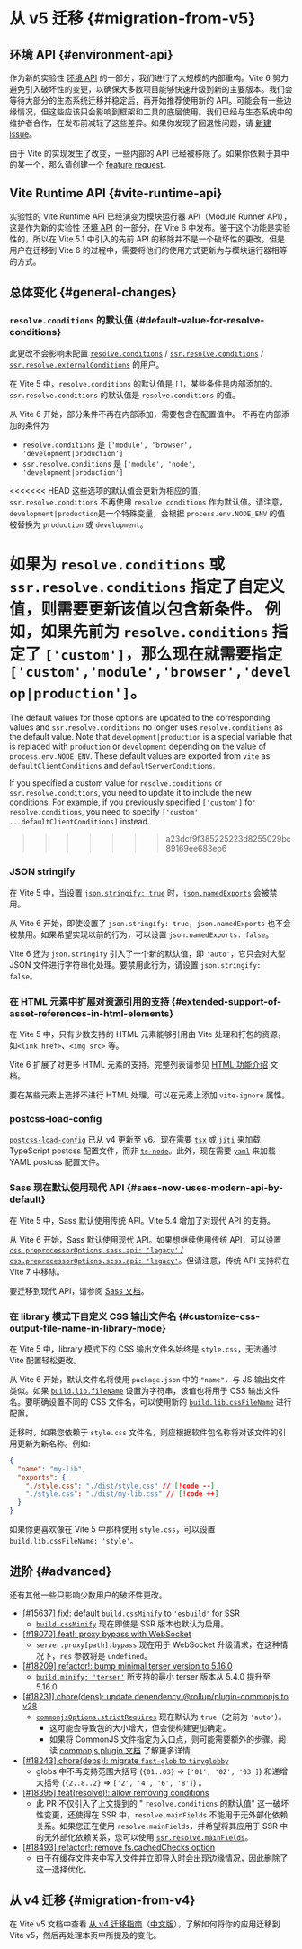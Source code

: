 # 从 v5 迁移 {#migration-from-v5}

## 环境 API {#environment-api}

作为新的实验性 [环境 API](/guide/api-environment.md) 的一部分，我们进行了大规模的内部重构。Vite 6 努力避免引入破坏性的变更，以确保大多数项目能够快速升级到新的主要版本。我们会等待大部分的生态系统迁移并稳定后，再开始推荐使用新的 API。可能会有一些边缘情况，但这些应该只会影响到框架和工具的底层使用。我们已经与生态系统中的维护者合作，在发布前减轻了这些差异。如果你发现了回退性问题，请 [新建 issue](https://github.com/vitejs/vite/issues/new?assignees=&labels=pending+triage&projects=&template=bug_report.yml)。

由于 Vite 的实现发生了改变，一些内部的 API 已经被移除了。如果你依赖于其中的某一个，那么请创建一个 [feature request](https://github.com/vitejs/vite/issues/new?assignees=&labels=enhancement%3A+pending+triage&projects=&template=feature_request.yml)。

## Vite Runtime API {#vite-runtime-api}

实验性的 Vite Runtime API 已经演变为模块运行器 API（Module Runner API），这是作为新的实验性 [环境 API](/guide/api-environment) 的一部分，在 Vite 6 中发布。鉴于这个功能是实验性的，所以在 Vite 5.1 中引入的先前 API 的移除并不是一个破坏性的更改，但是用户在迁移到 Vite 6 的过程中，需要将他们的使用方式更新为与模块运行器相等的方式。

## 总体变化 {#general-changes}

### `resolve.conditions` 的默认值 {#default-value-for-resolve-conditions}

此更改不会影响未配置 [`resolve.conditions`](/config/shared-options#resolve-conditions) / [`ssr.resolve.conditions`](/config/ssr-options#ssr-resolve-conditions) / [`ssr.resolve.externalConditions`](/config/ssr-options#ssr-resolve-externalconditions) 的用户。

在 Vite 5 中，`resolve.conditions` 的默认值是 `[]`，某些条件是内部添加的。`ssr.resolve.conditions` 的默认值是 `resolve.conditions` 的值。

从 Vite 6 开始，部分条件不再在内部添加，需要包含在配置值中。
不再在内部添加的条件为

- `resolve.conditions` 是 `['module', 'browser', 'development|production']`
- `ssr.resolve.conditions` 是 `['module', 'node', 'development|production']`

<<<<<<< HEAD
这些选项的默认值会更新为相应的值，`ssr.resolve.conditions` 不再使用 `resolve.conditions` 作为默认值。请注意，`development|production`是一个特殊变量，会根据 `process.env.NODE_ENV` 的值被替换为 `production` 或 `development`。

如果为 `resolve.conditions` 或 `ssr.resolve.conditions` 指定了自定义值，则需要更新该值以包含新条件。
例如，如果先前为 `resolve.conditions` 指定了 `['custom']`，那么现在就需要指定 `['custom','module','browser','develop|production']`。
=======
The default values for those options are updated to the corresponding values and `ssr.resolve.conditions` no longer uses `resolve.conditions` as the default value. Note that `development|production` is a special variable that is replaced with `production` or `development` depending on the value of `process.env.NODE_ENV`. These default values are exported from `vite` as `defaultClientConditions` and `defaultServerConditions`.

If you specified a custom value for `resolve.conditions` or `ssr.resolve.conditions`, you need to update it to include the new conditions.
For example, if you previously specified `['custom']` for `resolve.conditions`, you need to specify `['custom', ...defaultClientConditions]` instead.
>>>>>>> a23dcf9f385225223d8255029bc89169ee683eb6

### JSON stringify

在 Vite 5 中，当设置 [`json.stringify: true`](/config/shared-options#json-stringify) 时，[`json.namedExports`](/config/shared-options#json-namedexports) 会被禁用。

从 Vite 6 开始，即使设置了 `json.stringify: true`，`json.namedExports` 也不会被禁用。如果希望实现以前的行为，可以设置 `json.namedExports: false`。

Vite 6 还为 `json.stringify` 引入了一个新的默认值，即 `'auto'`，它只会对大型 JSON 文件进行字符串化处理。要禁用此行为，请设置 `json.stringify: false`。

### 在 HTML 元素中扩展对资源引用的支持 {#extended-support-of-asset-references-in-html-elements}

在 Vite 5 中，只有少数支持的 HTML 元素能够引用由 Vite 处理和打包的资源，如`<link href>`、`<img src>` 等。

Vite 6 扩展了对更多 HTML 元素的支持。完整列表请参见 [HTML 功能介绍](/guide/features.html#html) 文档。

要在某些元素上选择不进行 HTML 处理，可以在元素上添加 `vite-ignore` 属性。

### postcss-load-config

[`postcss-load-config`](https://npmjs.com/package/postcss-load-config) 已从 v4 更新至 v6。现在需要 [`tsx`](https://www.npmjs.com/package/tsx) 或 [`jiti`](https://www.npmjs.com/package/jiti) 来加载 TypeScript postcss 配置文件，而非 [`ts-node`](https://www.npmjs.com/package/ts-node)。此外，现在需要 [`yaml`](https://www.npmjs.com/package/yaml) 来加​​载 YAML postcss 配置文件。

### Sass 现在默认使用现代 API {#sass-now-uses-modern-api-by-default}

在 Vite 5 中，Sass 默认使用传统 API。Vite 5.4 增加了对现代 API 的支持。

从 Vite 6 开始，Sass 默认使用现代 API。如果想继续使用传统 API，可以设置 [`css.preprocessorOptions.sass.api: 'legacy'` / `css.preprocessorOptions.scss.api: 'legacy'`](/config/shared-options#css-preprocessoroptions)。但请注意，传统 API 支持将在 Vite 7 中移除。

要迁移到现代 API，请参阅 [Sass 文档](https://sass-lang.com/documentation/breaking-changes/legacy-js-api/)。

### 在 library 模式下自定义 CSS 输出文件名 {#customize-css-output-file-name-in-library-mode}

在 Vite 5 中，library 模式下的 CSS 输出文件名始终是 `style.css`，无法通过 Vite 配置轻松更改。

从 Vite 6 开始，默认文件名将使用 `package.json` 中的 `"name"`，与 JS 输出文件类似。如果 [`build.lib.fileName`](/config/build-options.md#build-lib) 设置为字符串，该值也将用于 CSS 输出文件名。要明确设置不同的 CSS 文件名，可以使用新的 [`build.lib.cssFileName`](/config/build-options.md#build-lib) 进行配置。

迁移时，如果您依赖于 `style.css` 文件名，则应根据软件包名称将对该文件的引用更新为新名称。例如:

```json [package.json]
{
  "name": "my-lib",
  "exports": {
    "./style.css": "./dist/style.css" // [!code --]
    "./style.css": "./dist/my-lib.css" // [!code ++]
  }
}
```

如果你更喜欢像在 Vite 5 中那样使用 `style.css`，可以设置 `build.lib.cssFileName: 'style'`。

## 进阶 {#advanced}

还有其他一些只影响少数用户的破坏性更改。

- [[#15637] fix!: default `build.cssMinify` to `'esbuild'` for SSR](https://github.com/vitejs/vite/pull/15637)
  - [`build.cssMinify`](/config/build-options#build-cssminify) 现在即使是 SSR 版本也默认为启用。
- [[#18070] feat!: proxy bypass with WebSocket](https://github.com/vitejs/vite/pull/18070)
  - `server.proxy[path].bypass` 现在用于 WebSocket 升级请求，在这种情况下，`res` 参数将是 `undefined`。
- [[#18209] refactor!: bump minimal terser version to 5.16.0](https://github.com/vitejs/vite/pull/18209)
  - [`build.minify: 'terser'`](/config/build-options#build-minify) 所支持的最小 terser 版本从 5.4.0 提升至 5.16.0
- [[#18231] chore(deps): update dependency @rollup/plugin-commonjs to v28](https://github.com/vitejs/vite/pull/18231)
  - [`commonjsOptions.strictRequires`](https://github.com/rollup/plugins/blob/master/packages/commonjs/README.md#strictrequires) 现在默认为 `true`（之前为 `'auto'`）。
    - 这可能会导致包的大小增大，但会使构建更加确定。
    - 如果将 CommonJS 文件指定为入口点，则可能需要额外的步骤。阅读 [commonjs plugin 文档](https://github.com/rollup/plugins/blob/master/packages/commonjs/README.md#using-commonjs-files-as-entry-points) 了解更多详情.
- [[#18243] chore(deps)!: migrate `fast-glob` to `tinyglobby`](https://github.com/vitejs/vite/pull/18243)
  - globs 中不再支持范围大括号 (`{01..03}` ⇒ `['01', '02', '03']`) 和递增大括号 (`{2..8..2}` ⇒ `['2', '4', '6', '8']`) 。
- [[#18395] feat(resolve)!: allow removing conditions](https://github.com/vitejs/vite/pull/18395)
  - 此 PR 不仅引入了上文提到的 " `resolve.conditions` 的默认值" 这一破坏性变更，还使得在 SSR 中，`resolve.mainFields` 不能用于无外部化依赖关系。如果您正在使用 `resolve.mainFields`，并希望将其应用于 SSR 中的无外部化依赖关系，您可以使用 [`ssr.resolve.mainFields`](/config/ssr-options#ssr-resolve-mainfields)。
- [[#18493] refactor!: remove fs.cachedChecks option](https://github.com/vitejs/vite/pull/18493)
  - 由于在缓存文件夹中写入文件并立即导入时会出现边缘情况，因此删除了这一选择优化。

## 从 v4 迁移 {#migration-from-v4}

在 Vite v5 文档中查看 [从 v4 迁移指南](https://v4.vite.dev/guide/migration.html)（[中文版](/guide/migration-from-v4)），了解如何将你的应用迁移到 Vite v5，然后再处理本页中所提及的变化。

